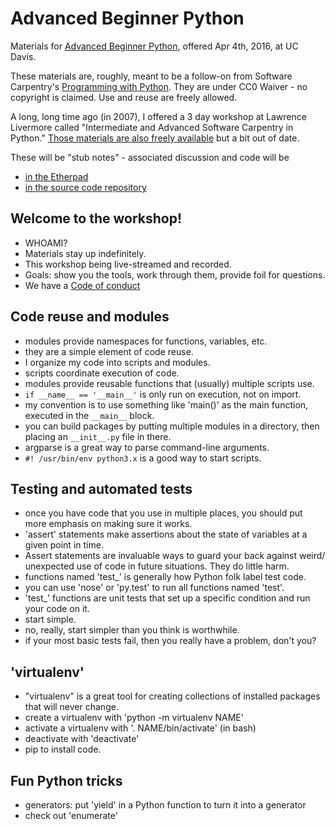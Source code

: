 # Advanced Beginner Python

Materials for [Advanced Beginner
Python](https://dib-training.readthedocs.org/en/pub/2016-04-04-adv-beg-python.html),
offered Apr 4th, 2016, at UC Davis.

These materials are, roughly, meant to be a follow-on from Software
Carpentry's [Programming with
Python](https://swcarpentry.github.io/python-novice-inflammation/).
They are under CC0 Waiver - no copyright is claimed.  Use and reuse are
freely allowed.

A long, long time ago (in 2007), I offered a 3 day workshop at
Lawrence Livermore called "Intermediate and Advanced Software
Carpentry in Python."  [Those materials are also freely
available](http://ivory.idyll.org/articles/advanced-swc/) but a bit out
of date.

These will be "stub notes" - associated discussion and code will be

* [in the Etherpad](https://etherpad.wikimedia.org/p/2016-adv-begin-python)
* [in the source code repository](https://github.com/ngs-docs/2016-adv-begin-python-source)

## Welcome to the workshop!

* WHOAMI?
* Materials stay up indefinitely.
* This workshop being live-streamed and recorded.
* Goals: show you the tools, work through them, provide foil for questions.
* We have a [Code of conduct](http://software-carpentry.org/conduct/)

## Code reuse and modules

* modules provide namespaces for functions, variables, etc.
* they are a simple element of code reuse.
* I organize my code into scripts and modules.
* scripts coordinate execution of code.
* modules provide reusable functions that (usually) multiple scripts use.
* `if __name__ == '__main__'` is only run on execution, not on import.
* my convention is to use something like 'main()' as the main function,
  executed in the `__main__` block.
* you can build packages by putting multiple modules in a directory,
  then placing an `__init__.py` file in there.
* argparse is a great way to parse command-line arguments.
* `#! /usr/bin/env python3.x` is a good way to start scripts.

## Testing and automated tests

* once you have code that you use in multiple places, you should put more
  emphasis on making sure it works.
* 'assert' statements make assertions about the state of variables at a
  given point in time.
* Assert statements are invaluable ways to guard your back against weird/
  unexpected use of code in future situations.  They do little harm.
* functions named 'test_' is generally how Python folk label test code.
* you can use 'nose' or 'py.test' to run all functions named 'test'.
* 'test_' functions are unit tests that set up a specific condition and
  run your code on it.
* start simple.
* no, really, start simpler than you think is worthwhile.
* if your most basic tests fail, then you really have a problem, don't you?

## 'virtualenv'

* "virtualenv" is a great tool for creating collections of installed packages
  that will never change.
* create a virtualenv with 'python -m virtualenv NAME'
* activate a virtualenv with '. NAME/bin/activate' (in bash)
* deactivate with 'deactivate'
* pip to install code.

## Fun Python tricks

* generators: put 'yield' in a Python function to turn it into a generator
* check out 'enumerate'
